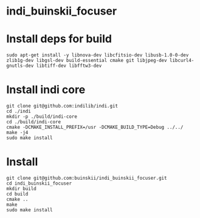 # indi_buinskii_focuser

# Install deps for build
```
sudo apt-get install -y libnova-dev libcfitsio-dev libusb-1.0-0-dev zlib1g-dev libgsl-dev build-essential cmake git libjpeg-dev libcurl4-gnutls-dev libtiff-dev libfftw3-dev
```

# Install indi core
```
git clone git@github.com:indilib/indi.git
cd ./indi
mkdir -p ./build/indi-core
cd ./build/indi-core
cmake -DCMAKE_INSTALL_PREFIX=/usr -DCMAKE_BUILD_TYPE=Debug ../../
make -j4
sudo make install
```

# Install
```
git clone git@github.com:buinskii/indi_buinskii_focuser.git
cd indi_buinskii_focuser
mkdir build
cd build
cmake ..
make
sudo make install
```